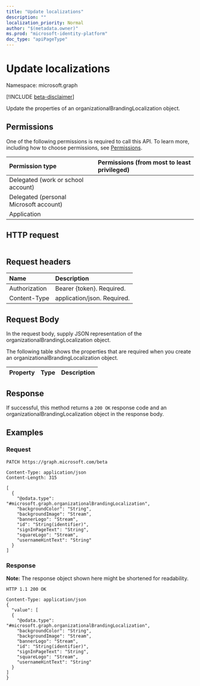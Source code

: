 ```yaml
---
title: "Update localizations"
description: ""
localization_priority: Normal
author: "$(metadata.owner)"
ms.prod: "microsoft-identity-platform"
doc_type: "apiPageType"
---
```


# Update localizations

Namespace: microsoft.graph

[!INCLUDE [beta-disclaimer](../../includes/beta-disclaimer.md)]

Update the properties of an organizationalBrandingLocalization object.

## Permissions

One of the following permissions is required to call this API. To learn more, including how to choose permissions, see [Permissions](/graph/permissions-reference).

| Permission type                        | Permissions (from most to least privileged) |
| :------------------------------------- | :------------------------------------------ |
| Delegated (work or school account)     |                                             |
| Delegated (personal Microsoft account) |                                             |
| Application                            |                                             |

## HTTP request

<!-- {
  "blockType": "ignored"
}
-->

```http

```

## Request headers

| Name          | Description                 |
| :------------ | :-------------------------- |
| Authorization | Bearer {token}. Required.   |
| Content-Type  | application/json. Required. |

## Request Body

In the request body, supply JSON representation of the organizationalBrandingLocalization object.

<!-- Actions and Functions -->

<!-- CRUD Methods -->

The following table shows the properties that are required when you create an organizationalBrandingLocalization object.

| Property | Type | Description |
| :------- | :--- | :---------- |

## Response

If successful, this method returns a `200 OK` response code and an organizationalBrandingLocalization object in the response body.

## Examples

### Request

<!-- {
  "blockType": "request",
  "name": "update_localizations"
}
-->

```http
PATCH https://graph.microsoft.com/beta

Content-Type: application/json
Content-Length: 315

[
  {
    "@odata.type": "#microsoft.graph.organizationalBrandingLocalization",
    "backgroundColor": "String",
    "backgroundImage": "Stream",
    "bannerLogo": "Stream",
    "id": "String(identifier)",
    "signInPageText": "String",
    "squareLogo": "Stream",
    "usernameHintText": "String"
  }
]

```

### Response

**Note:** The response object shown here might be shortened for readability.

<!-- {
  "blockType": "response",
  "truncated": true,
  "@odata.type": "$(this.ReturnTypeFullName)"
}
-->

```http
HTTP 1.1 200 OK

Content-Type: application/json
{
  "value": [
  {
    "@odata.type": "#microsoft.graph.organizationalBrandingLocalization",
    "backgroundColor": "String",
    "backgroundImage": "Stream",
    "bannerLogo": "Stream",
    "id": "String(identifier)",
    "signInPageText": "String",
    "squareLogo": "Stream",
    "usernameHintText": "String"
  }
]
}

```
